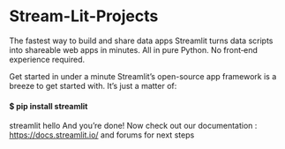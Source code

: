 # Stream-Lit-Projects

The fastest way to build and share data apps
Streamlit turns data scripts into shareable web apps in minutes.
All in pure Python. No front‑end experience required.


Get started in
under a minute
Streamlit’s open-source app framework is a breeze to get started with. It’s just a matter of:


#### $ pip install streamlit

streamlit hello
And you’re done! Now check out our documentation : https://docs.streamlit.io/  and forums for next steps

